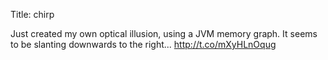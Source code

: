 Title: chirp

Just created my own optical illusion, using a JVM memory graph. It seems to be slanting downwards to the right... <a href="http://t.co/mXyHLnOqug">http://t.co/mXyHLnOqug</a>
